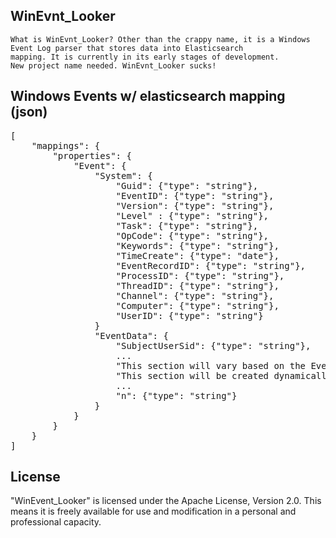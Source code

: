 WinEvnt_Looker 
------------------------
    
    What is WinEvnt_Looker? Other than the crappy name, it is a Windows Event Log parser that stores data into Elasticsearch
    mapping. It is currently in its early stages of development. 
    New project name needed. WinEvnt_Looker sucks!


Windows Events w/ elasticsearch mapping (json)
-----------------------------------------------
<pre>
[
    "mappings": { 
        "properties": { 
            "Event": {
                "System": {
                    "Guid": {"type": "string"},
                    "EventID": {"type": "string"},
                    "Version": {"type": "string"},
                    "Level" : {"type": "string"},
                    "Task": {"type": "string"},
                    "OpCode": {"type": "string"},
                    "Keywords": {"type": "string"},
                    "TimeCreate": {"type": "date"},
                    "EventRecordID": {"type": "string"},
                    "ProcessID": {"type": "string"},
                    "ThreadID": {"type": "string"},
                    "Channel": {"type": "string"},
                    "Computer": {"type": "string"},
                    "UserID": {"type": "string"}
                }
                "EventData": {
                    "SubjectUserSid": {"type": "string"},
                    ...
                    "This section will vary based on the Event ID."
                    "This section will be created dynamically."
                    ...
                    "n": {"type": "string"}
                }
            }
        }
    }
]
</pre>

License
-------------
"WinEvent_Looker" is licensed under the Apache License, Version 2.0. This means it is freely available for use and modification in a personal and professional capacity.